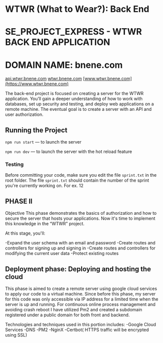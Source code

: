# WTWR (What to Wear?): Back End
# SE_PROJECT_EXPRESS - WTWR BACK END APPLICATION

# DOMAIN NAME: bnene.com
[api.wtwr.bnene.com](https://api.wtwr.bnene.com) 
[wtwr.bnene.com](https://wtwr.bnene.com)
[www.wtwr.bnene.com](https://www.wtwr.bnene.com)


The back-end project is focused on creating a server for the WTWR application. You’ll gain a deeper understanding of how to work with databases, set up security and testing, and deploy web applications on a remote machine. The eventual goal is to create a server with an API and user authorization.

## Running the Project

`npm run start` — to launch the server

`npm run dev` — to launch the server with the hot reload feature

### Testing

Before committing your code, make sure you edit the file `sprint.txt` in the root folder. The file `sprint.txt` should contain the number of the sprint you're currently working on. For ex. 12

## PHASE II

Objective
This phase demonstrates the basics of authorization and how to secure the server that hosts your applications. Now it's time to implement this knowledge in the “WTWR” project.

At this stage, you'll:

-Expand the user schema with an email and password
-Create routes and controllers for signing up and signing in
-Create routes and controllers for modifying the current user data
-Protect existing routes

## Deployment phase: Deploying and hosting the cloud

This phase is aimed to create a remote server using google cloud services to apply our code to a virtual machine. Since before this phase, my server for this code was only accessible via IP address for a limited time when the server is up and running. For continuous online process management and avoiding crash reboot I have utilized Pm2 and created a subdomain registered under a public domain for both front and backend.

Technologies and techniques used in this portion includes:
-Google Cloud Services
-DNS
-PM2
-NginX
-Certbot( HTTPS traffic will be encrypted using SSL)
